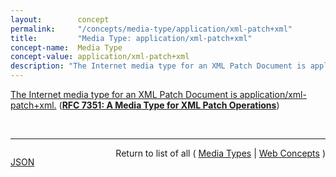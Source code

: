 ```yaml
---
layout:        concept
permalink:     "/concepts/media-type/application/xml-patch+xml"
title:         "Media Type: application/xml-patch+xml"
concept-name:  Media Type
concept-value: application/xml-patch+xml
description: "The Internet media type for an XML Patch Document is application/xml-patch+xml."
---
```


[The Internet media type for an XML Patch Document is application/xml-patch+xml.](http://tools.ietf.org/html/rfc7351#section-3 "Read documentation for Media Type &#34;application/xml-patch+xml&#34;") (**[RFC 7351: A Media Type for XML Patch Operations](/specs/IETF/RFC/7351 "The XML Patch media type &#34;application/xml-patch+xml&#34; defines an XML document structure for expressing a sequence of patch operations that are applied to an XML document. The XML Patch document format's foundations are defined in RFC 5261, this specification defines a document format and a media type registration, so that XML Patch documents can be labeled with a media type, for example in HTTP conversations. In addition to the media type registration, this specification also updates RFC 5261 in some aspects, limiting these updates to cases where RFC 5261 needed to be fixed, or was hard to understand.")**)

<br/>
<hr/>

<p style="float : left"><a href="./application/xml-patch+xml.json" title="JSON representing this particular Web Concept value">JSON</a></p>
<p style="text-align: right">Return to list of all ( <a href="../media-type/">Media Types</a> | <a href="../">Web Concepts</a> )</p>
